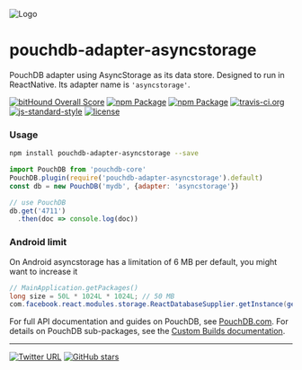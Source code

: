 ![Logo](https://raw.githubusercontent.com/stockulus/pouchdb-react-native/master/static/pouchdb-react-native.png)

pouchdb-adapter-asyncstorage
======

PouchDB adapter using AsyncStorage as its data store. Designed to run in ReactNative. Its adapter name is `'asyncstorage'`.

[![bitHound Overall Score](https://www.bithound.io/github/stockulus/pouchdb-react-native/badges/score.svg)](https://www.bithound.io/github/stockulus/pouchdb-react-native) [![npm Package](https://img.shields.io/npm/dm/pouchdb-adapter-asyncstorage.svg)](https://www.npmjs.com/package/pouchdb-adapter-asyncstorage) [![npm Package](https://img.shields.io/npm/v/pouchdb-adapter-asyncstorage.svg)](https://www.npmjs.com/package/pouchdb-adapter-asyncstorage) [![travis-ci.org](https://travis-ci.org/stockulus/pouchdb-react-native.svg)](https://travis-ci.org/stockulus/pouchdb-react-native) [![js-standard-style](https://img.shields.io/badge/code%20style-standard-brightgreen.svg)](http://standardjs.com/) [![license](https://img.shields.io/npm/l/pouchdb-adapter-asyncstorage.svg?maxAge=2592000)](https://opensource.org/licenses/MIT)

### Usage

```bash
npm install pouchdb-adapter-asyncstorage --save
```

```js
import PouchDB from 'pouchdb-core'
PouchDB.plugin(require('pouchdb-adapter-asyncstorage').default)
const db = new PouchDB('mydb', {adapter: 'asyncstorage'})

// use PouchDB
db.get('4711')
  .then(doc => console.log(doc))

```

### Android limit

On Android asyncstorage has a limitation of 6 MB per default, you might want to increase it

```java
// MainApplication.getPackages()
long size = 50L * 1024L * 1024L; // 50 MB
com.facebook.react.modules.storage.ReactDatabaseSupplier.getInstance(getApplicationContext()).setMaximumSize(size);
```

For full API documentation and guides on PouchDB, see [PouchDB.com](http://pouchdb.com/). For details on PouchDB sub-packages, see the [Custom Builds documentation](http://pouchdb.com/custom.html).

---
[![Twitter URL](https://img.shields.io/twitter/url/http/shields.io.svg?style=social&maxAge=2592000)](https://twitter.com/stockulus) [![GitHub stars](https://img.shields.io/github/stars/stockulus/pouchdb-react-native.svg?style=social&label=Star)](https://github.com/stockulus/pouchdb-react-native)
